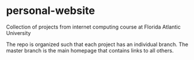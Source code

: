 # personal-website

Collection of projects from internet computing course at Florida Atlantic University

The repo is organized such that each project has an individual branch. The master branch is the main homepage that contains
links to all others.
